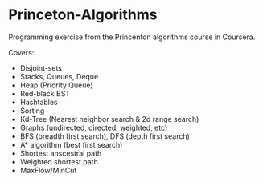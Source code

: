 # Princeton-Algorithms

Programming exercise from the Princenton algorithms course in Coursera.

Covers:
* Disjoint-sets
* Stacks, Queues, Deque
* Heap (Priority Queue)
* Red-black BST
* Hashtables
* Sorting
* Kd-Tree (Nearest neighbor search & 2d range search)
* Graphs (undirected, directed, weighted, etc)
* BFS (breadth first search), DFS (depth first search)
* A* algorithm (best first search)
* Shortest anscestral path
* Weighted shortest path
* MaxFlow/MinCut
